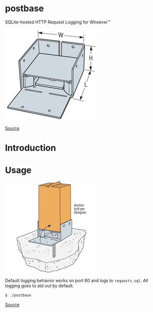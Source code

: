 postbase
========

SQLite-hosted HTTP Request Logging for Whoever™

![A Post Bin Diagram](https://github.com/mvanveen/postbase/blob/master/ABW.gif?raw=true)

[Source](http://evstudio.com/simpson-strong-tie-will-replace-commonly-specified-ab-and-abe-standoff-post-bases-with-the-abw-in-2012/)

# Introduction

# Usage

![Usage diagram for a post base](https://github.com/mvanveen/postbase/blob/master/ABW-2.gif?raw=true)

Default logging behavior works on port 80 and logs to `requests.sql`.  All logging goes to std out by default.

```bash
$ ./postbase
```

[Source](http://evstudio.com/simpson-strong-tie-will-replace-commonly-specified-ab-and-abe-standoff-post-bases-with-the-abw-in-2012/)